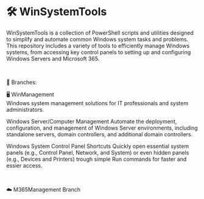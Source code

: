 # 🛠️ WinSystemTools
WinSystemTools is a collection of PowerShell scripts and utilities designed to simplify and automate common Windows system tasks and problems. This repository includes a variety of tools to efficiently manage Windows systems, from accessing key control panels to setting up and configuring Windows Servers and Microsoft 365.

<br>

📂 Branches:

🖥️ WinManagement
<br>
Windows system management solutions for IT professionals and system administrators.

Windows Server/Computer Management
Automate the deployment, configuration, and management of Windows Server environments, including standalone servers, domain controllers, and additional domain controllers.

Windows System Control Panel Shortcuts
Quickly open essential system panels (e.g., Control Panel, Network, and  System) or even hidden panels (e.g., Devices and Printers) trough simple Run commands for faster and essier access.

<br>

☁️ M365Management Branch
<br>
